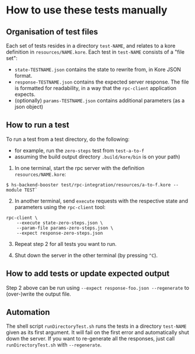 # How to use these tests manually

## Organisation of test files

Each set of tests resides in a directory `test-NAME`, and relates to a kore definition in `resources/NAME.kore`.
Each test in `test-NAME` consists of a "file set":

* `state-TESTNAME.json` contains the state to rewrite from, in Kore JSON format.
* `response-TESTNAME.json` contains the expected server response. The file is formatted for readability, in a way that the `rpc-client` application expects.
* (optionally) `params-TESTNAME.json` contains additional parameters (as a json object)

## How to run a test

To run a test from a test directory, do the following:

- for example, run the `zero-steps` test from `test-a-to-f`
- assuming the build output directory `.build/kore/bin` is on your path)

1) In one terminal, start the rpc server with the definition `resources/NAME.kore`:

```
$ hs-backend-booster test/rpc-integration/resources/a-to-f.kore --module TEST`
```

2) In another terminal, send `execute` requests with the respective state and parameters using the `rpc-client` tool:

```
rpc-client \
    --execute state-zero-steps.json \
    --param-file params-zero-steps.json \
    --expect response-zero-steps.json
```

3) Repeat step 2 for all tests you want to run.

4) Shut down the server in the other terminal (by pressing `^C`).

## How to add tests or update expected output

Step 2 above can be run using `--expect response-foo.json --regenerate` to (over-)write the output file.

## Automation

The shell script `runDirectoryTest.sh` runs the tests in a directory `test-NAME` given as its first argument. It will fail on the first error and automatically shut down the server. If you want to re-generate all the responses, just call `runDirectoryTest.sh` with `--regenerate`.
